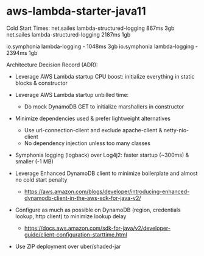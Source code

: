 # aws-lambda-starter-java11

Cold Start Times:
net.sailes lambda-structured-logging 867ms 3gb
net.sailes lambda-structured-logging 2187ms 1gb

io.symphonia lambda-logging - 1048ms 3gb
io.symphonia lambda-logging - 2394ms 1gb

Architecture Decision Record (ADR):
- Leverage AWS Lambda startup CPU boost: initialize everything in static blocks & constructor

- Leverage AWS Lambda startup unbilled time: 
    - Do mock DynamoDB GET to initialize marshallers in constructor
    
- Minimize dependencies used & prefer lightweight alternatives
    - Use url-connection-client and exclude apache-client & netty-nio-client
    - No dependency injection unless too many classes
    
- Symphonia logging (logback) over Log4j2: faster startup (~300ms) & smaller (-1 MB)

- Leverage Enhanced DynamoDB client to minimize boilerplate and almost no cold start penalty
    - https://aws.amazon.com/blogs/developer/introducing-enhanced-dynamodb-client-in-the-aws-sdk-for-java-v2/

- Configure as much as possible on DynamoDB (region, credentials lookup, http client) to minimize lookup delay
    - https://docs.aws.amazon.com/sdk-for-java/v2/developer-guide/client-configuration-starttime.html
    
- Use ZIP deployment over uber/shaded-jar